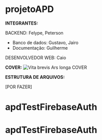 # projetoAPD

**INTEGRANTES:**

BACKEND:
Felype,
Peterson


- Banco de dados: Gustavo, Jairo
- Documentação: Guilherme

DESENVOLVEDOR WEB:
Caio


**COVER:**
![Vita brevis Ars longa  COVER](https://user-images.githubusercontent.com/89306240/192055411-071b9599-1ee5-4f14-a5bb-b1607f7bb26e.jpg)

**ESTRUTURA DE ARQUIVOS:**

[POR FAZER]
# apdTestFirebaseAuth
# apdTestFirebaseAuth
